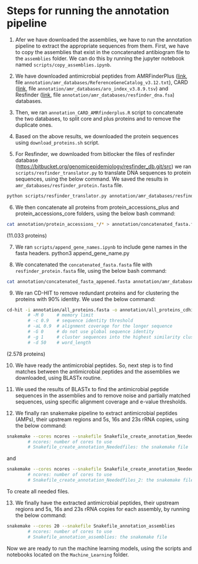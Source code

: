 # Steps for running the annotation pipeline

1. Afer we have downloaded the assemblies, we have to run the annotation pipeline to extract the appropriate sequences from them. First, we have to copy the assemblies that exist in the concatenated antibiogram file to the `assemblies` folder. We can do this by running the jupyter notebook named `scripts/copy_assemblies.ipynb`.

2. We have downloaded antimicrobial peptides from AMRFinderPlus ([link](https://ftp.ncbi.nlm.nih.gov/pathogen/Antimicrobial_resistance/AMRFinderPlus/database/3.12/2024-05-02.2/ReferenceGeneCatalog.txt), file `annotation/amr_databases/ReferenceGeneCatalog_v3.12.txt`), CARD ([link](https://card.mcmaster.ca/download/0/broadstreet-v3.2.9.tar.bz2), file `annotation/amr_databases/aro_index_v3.8.9.tsv`) and Resfinder ([link](https://bitbucket.org/genomicepidemiology/resfinder_db/src/master/), file `annotation/amr_databases/resfinder_dna.fsa`) databases.

3. Then, we ran `annotation_CARD_AMRfinderplus.R` script to concatenate the two databases, to split core and plus proteins and to remove the duplicate ones.

4. Based on the above results, we downloaded the protein sequences using `download_proteins.sh` script.

5. For Resfinder, we downloaded from bitlocker the files of resfinder database (https://bitbucket.org/genomicepidemiology/resfinder_db.git/src) we ran `scripts/resfinder_translator.py` to translate DNA sequences to protein sequences, using the below command. We saved the results in `amr_databases/resfinder_protein.fasta` file.
```bash
python scripts/resfinder_translator.py annotation/amr_databases/resfinder_dna.fsa annotation/amr_databases/resfinder_protein.fasta
```

6. We then concatenate all proteins from protein_accessions_plus and protein_accessions_core folders, using the below bash command:
```bash
cat annotation/protein_accessions_*/* > annotation/concatenated_fasta.fasta 
```
(11.033 proteins)

7. We ran `scripts/append_gene_names.ipynb` to include gene names in the fasta headers.
python3 append_gene_name.py

8. We concatenated the `concatenated_fasta.fasta` file with `resfinder_protein.fasta` file, using the below bash command:
```bash
cat annotation/concatenated_fasta_appened.fasta annotation/amr_databases/resfinder_protein.fasta > annotation/all_proteins.fasta
```

9. We ran CD-HIT to remove redundant proteins and for clustering the proteins with 90% identity. We used the below command:
```bash
cd-hit -i annotation/all_proteins.fasta -o annotation/all_proteins_cdhit.fasta -c 0.9 -d 80 -M 0 -g 1 -G 0 -aL 0.9
        # -M 0     # memory limit
        # -c 0.9   # sequence identity threshold
        # -aL 0.9  # alignment coverage for the longer sequence
        # -G 0     # do not use global sequence identity
        # -g 1     # cluster sequences into the highest similarity cluster
        # -d 50    # word_length
```
(2.578 proteins) 


10. We have ready the antimicrobial peptides. So, next step is to find matches between the antimicrobial peptides and the assemblies we downloaded, using BLASTx routine.

11. We used the results of BLASTx to find the antimicrobial peptide sequences in the assemblies and to remove noise and partially matched sequences, using specific alignment coverage and e-value thresholds.

12. We finally ran snakemake pipeline to extract antimicrobial peptides (AMPs), their upstream regions and 5s, 16s and 23s rRNA copies, using the below command:
```bash
snakemake --cores ncores --snakefile Snakefile_create_annotation_Neededfiles
        # ncores: number of cores to use
        # Snakefile_create_annotation_Neededfiles: the snakemake file
```
and
```bash
snakemake --cores ncores --snakefile Snakefile_create_annotation_Neededfiles_2
        # ncores: number of cores to use
        # Snakefile_create_annotation_Neededfiles_2: the snakemake file
```
To create all needed files.


13. We finally have the extracted antimicrobial peptides, their upstream regions and 5s, 16s and 23s rRNA copies for each assembly, by running the below command:
```bash
snakemake --cores 20 --snakefile Snakefile_annotation_assemblies
        # ncores: number of cores to use
        # Snakefile_annotation_assemblies: the snakemake file
```

Now we are ready to run the machine learning models, using the scripts and notebooks located on the `Machine_Learning` folder.